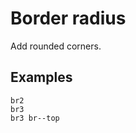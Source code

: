 # Border radius

Add rounded corners.

## Examples

<div class="pa3 ba b--gray-300">
    <div class="cols">
        <div class="col s:w-1/3">
            <div class="mb3 s:mb0">
                <div class="ba b--blue h4 br2"></div>
                <code class="mt1 clipboard">br2</code>
            </div>
        </div>
        <div class="col s:w-1/3">
            <div class="mb3 s:mb0">
                <div class="ba b--blue h4 br3"></div>
                <code class="mt1 clipboard">br3</code>
            </div>
        </div>
        <div class="col s:w-1/3">
            <div>
                <div class="ba b--blue h4 br3 br--top"></div>
                <code class="mt1 clipboard">br3 br--top</code>
            </div>
        </div>
    </div>
</div>